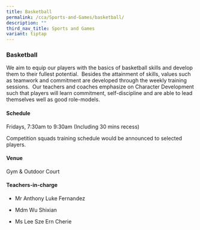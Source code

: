 ```yaml
---
title: Basketball
permalink: /cca/Sports-and-Games/basketball/
description: ""
third_nav_title: Sports and Games
variant: tiptap
---
```

<h3>Basketball</h3>
<p>We aim to equip our players with the basics of basketball skills and develop
them to their fullest potential.&nbsp; Besides the attainment of skills,
values such as teamwork and commitment are developed through the weekly
training sessions.&nbsp; Our teachers and coaches emphasize on Character
Development such that players will learn commitment, self-discipline and
are able to lead themselves well as good role-models.</p>
<h4>Schedule</h4>
<p>Fridays, 7:30am to 9:30am (Including 30 mins recess)</p>
<p>Competition squads training schedule would be announced to selected players.</p>
<h4>Venue</h4>
<p>Gym &amp; Outdoor Court</p>
<h4>Teachers-in-charge</h4>
<ul data-tight="true" class="tight">
<li>
<p>Mr Anthony Luke Fernandez</p>
</li>
<li>
<p>Mdm Wu Shixian</p>
</li>
<li>
<p>Ms Lee Sze Ern Cherie</p>
</li>
</ul>
<p></p>
